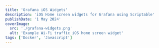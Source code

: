 ```yaml
---
title: 'Grafana iOS Widgets'
description: 'iOS Home screen widgets for Grafana using Scriptable'
publishDate: '1 May 2024'
coverImage:
  src: './grafana-widgets.png'
  alt: 'Example Wi-Fi traffic iOS home screen widget'
tags: ['Docker', 'Javascript']
---
```


<script is:inline data-astro-rerun src="https://gist.github.com/michaelpayne02/cd0c0b628560079b46c9dffce9157495.js"></script>
